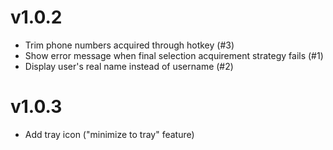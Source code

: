v1.0.2
========
- Trim phone numbers acquired through hotkey (#3)
- Show error message when final selection acquirement strategy fails (#1)
- Display user's real name instead of username (#2)

v1.0.3
========
- Add tray icon ("minimize to tray" feature)
